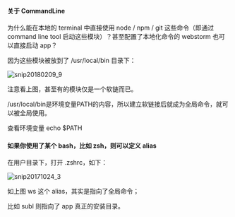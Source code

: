 #### 关于 CommandLine

为什么能在本地的 terminal 中直接使用 node / npm / git 这些命令（即通过 command line tool 启动这些模块）？甚至配置了本地化命令的 webstorm 也可以直接启动 app？

因为这些模块被放到了 /usr/local/bin 目录下：

![snip20180209_9](https://user-images.githubusercontent.com/1653891/36019732-2a17e1b6-0dbb-11e8-8991-c11c1c6f9f84.png)



注意看上图，甚至有的模块仅是一个软链而已。

/usr/local/bin是环境变量PATH的内容，所以建立软链接后就成为全局命令，就可以被全局使用。

查看环境变量 echo $PATH



#### 如果你使用了某个 bash，比如 zsh，则可以定义 alias

在用户目录下，打开 .zshrc，如下：

![snip20171024_3](https://user-images.githubusercontent.com/1653891/36019788-56911bea-0dbb-11e8-8c1f-ee500bee3479.png)



如上图 ws 这个 alias，其实是指向了全局命令；

比如 subl 则指向了 app 真正的安装目录。